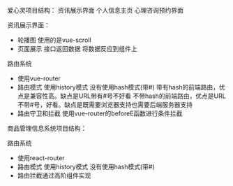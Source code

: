 爱心灵项目结构：
资讯展示界面
个人信息主页
心理咨询预约界面

资讯展示界面：
+ 轮播图 使用的是vue-scroll
+ 页面展示 接口返回数据 将数据反应到组件上

路由系统
+ 使用vue-router
+ 路由模式 使用history模式 没有使用hash模式(带#)
带有hash的前端路由，优点是兼容性高。缺点是URL带有#号不好看
不带hash的前端路由，优点是URL不带#号，好看。缺点是既需要浏览器支持也需要后端服务器支持
+ 路由守卫和拦截 使用vue-router的beforeE函数进行条件拦截


商品管理信息系统项目结构：


路由系统
+ 使用react-router
+ 路由模式 使用history模式 没有使用hash模式(带#)
+ 路由拦截通过高阶组件实现

